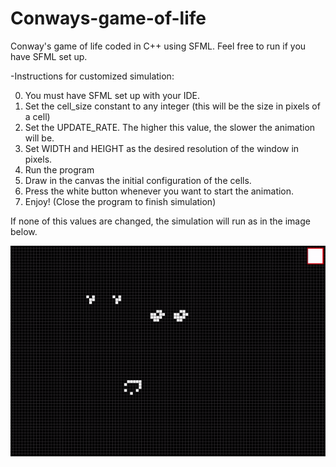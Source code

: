 # Conways-game-of-life
Conway's game of life coded in C++ using SFML. Feel free to run if you have SFML set up.

-Instructions for customized simulation:

0) You must have SFML set up with your IDE.
1) Set the cell_size constant to any integer (this will be the size in pixels of a cell)
2) Set the UPDATE_RATE. The higher this value, the slower the animation will be.
3) Set WIDTH and HEIGHT as the desired resolution of the window in pixels.
4) Run the program
5) Draw in the canvas the initial configuration of the cells.
6) Press the white button whenever you want to start the animation.
7) Enjoy! (Close the program to finish simulation)

If none of this values are changed, the simulation will run as in the image below.

![plot](./animation.gif)


